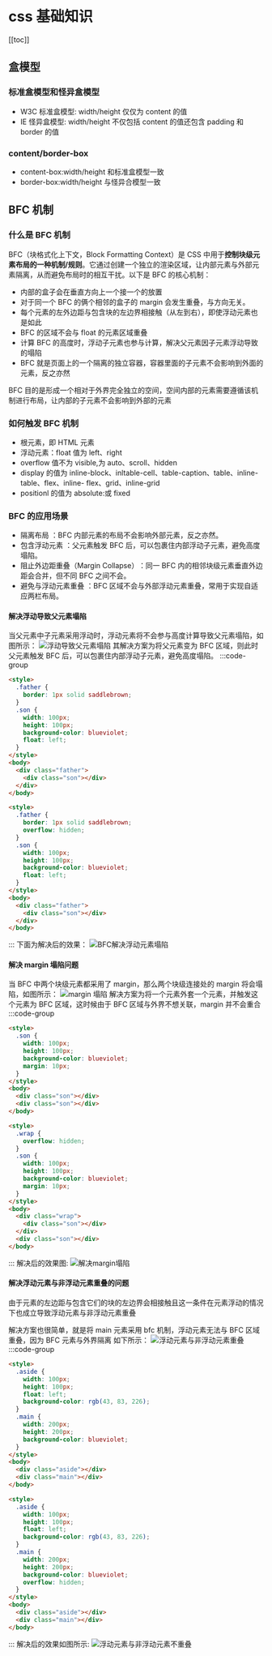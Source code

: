 # css 基础知识

[[toc]]

## 盒模型

### 标准盒模型和怪异盒模型

- W3C 标准盒模型: width/height 仅仅为 content 的值
- IE 怪异盒模型: width/height 不仅包括 content 的值还包含 padding 和 border 的值

### content/border-box

- content-box:width/height 和标准盒模型一致
- border-box:width/height 与怪异合模型一致

## BFC 机制

### 什么是 BFC 机制

BFC（块格式化上下文，Block Formatting Context）是 CSS 中用于**控制块级元素布局的一种机制/规则**。它通过创建一个独立的渲染区域，让内部元素与外部元素隔离，从而避免布局时的相互干扰。以下是 BFC 的核心机制：

- 内部的盒子会在垂直方向上一个接一个的放置
- 对于同一个 BFC 的俩个相邻的盒子的 margin 会发生重叠，与方向无关。
- 每个元素的左外边距与包含块的左边界相接触（从左到右），即使浮动元素也是如此
- BFC 的区域不会与 float 的元素区域重叠
- 计算 BFC 的高度时，浮动子元素也参与计算，解决父元素因子元素浮动导致的塌陷
- BFC 就是页面上的一个隔离的独立容器，容器里面的子元素不会影响到外面的元素，反之亦然

BFC 目的是形成一个相对于外界完全独立的空间，空间内部的元素需要遵循该机制进行布局，让内部的子元素不会影响到外部的元素

### 如何触发 BFC 机制

- 根元素，即 HTML 元素
- 浮动元素：float 值为 left、right
- overflow 值不为 visible,为 auto、scroll、hidden
- display 的值为 inline-block、inltable-cell、table-caption、table、inline-table、flex、inline-
  flex、grid、inline-grid
- positionl 的值为 absolute:或 fixed

### BFC 的应用场景

- 隔离布局 ​：BFC 内部元素的布局不会影响外部元素，反之亦然。
- 包含浮动元素 ​：父元素触发 BFC 后，可以包裹住内部浮动子元素，避免高度塌陷。
- 阻止外边距重叠（Margin Collapse）​​：同一 BFC 内的相邻块级元素垂直外边距会合并，但不同 BFC 之间不会。
- 避免与浮动元素重叠 ​：BFC 区域不会与外部浮动元素重叠，常用于实现自适应两栏布局。

#### 解决浮动导致父元素塌陷

当父元素中子元素采用浮动时，浮动元素将不会参与高度计算导致父元素塌陷，如图所示：
![浮动导致父元素塌陷](https://s3.bmp.ovh/imgs/2025/05/09/a015b228c4848cd0.png)
其解决方案为将父元素变为 BFC 区域，则此时父元素触发 BFC 后，可以包裹住内部浮动子元素，避免高度塌陷。
:::code-group

```html [浮动导致父元素塌陷]
<style>
  .father {
    border: 1px solid saddlebrown;
  }
  .son {
    width: 100px;
    height: 100px;
    background-color: blueviolet;
    float: left;
  }
</style>
<body>
  <div class="father">
    <div class="son"></div>
  </div>
</body>
```

```html [使用BFC让浮动子元素也参与高度计算] {4}
<style>
  .father {
    border: 1px solid saddlebrown;
    overflow: hidden;
  }
  .son {
    width: 100px;
    height: 100px;
    background-color: blueviolet;
    float: left;
  }
</style>
<body>
  <div class="father">
    <div class="son"></div>
  </div>
</body>
```

:::
下面为解决后的效果：
![BFC解决浮动元素塌陷](https://s3.bmp.ovh/imgs/2025/05/09/a1e9ceaeb0b1b4ea.png)

#### 解决 margin 塌陷问题

当 BFC 中两个块级元素都采用了 margin，那么两个块级连接处的 margin 将会塌陷，如图所示：
![margin 塌陷](https://s3.bmp.ovh/imgs/2025/05/09/264fc9d01b576f42.png)
解决方案为将一个元素外套一个元素，并触发这个元素为 BFC 区域，这时候由于 BFC 区域与外界不想关联，margin 并不会重合
:::code-group

```html [margin 塌陷]
<style>
  .son {
    width: 100px;
    height: 100px;
    background-color: blueviolet;
    margin: 10px;
  }
</style>
<body>
  <div class="son"></div>
  <div class="son"></div>
</body>
```

```html [使用BFC让浮动子元素也参与高度计算] {2-4,13-15}
<style>
  .wrap {
    overflow: hidden;
  }
  .son {
    width: 100px;
    height: 100px;
    background-color: blueviolet;
    margin: 10px;
  }
</style>
<body>
  <div class="wrap">
    <div class="son"></div>
  </div>
  <div class="son"></div>
</body>
```

:::
解决后的效果图:
![解决margin塌陷](https://s3.bmp.ovh/imgs/2025/05/09/b2636b0467ad1c6d.png)

#### 解决浮动元素与非浮动元素重叠的问题

由于元素的左边距与包含它们的块的左边界会相接触且这一条件在元素浮动的情况下也成立导致浮动元素与非浮动元素重叠

解决方案也很简单，就是将 main 元素采用 bfc 机制，浮动元素无法与 BFC 区域重叠，因为 BFC 元素与外界隔离
如下所示：
![浮动元素与非浮动元素重叠](https://s3.bmp.ovh/imgs/2025/05/09/f86d65427c226777.png)
:::code-group

```html [浮动元素与非浮动元素重叠]
<style>
  .aside {
    width: 100px;
    height: 100px;
    float: left;
    background-color: rgb(43, 83, 226);
  }
  .main {
    width: 200px;
    height: 200px;
    background-color: blueviolet;
  }
</style>
<body>
  <div class="aside"></div>
  <div class="main"></div>
</body>
```

```html [使用BFC让浮动元素与非浮动元素不重叠] {12}
<style>
  .aside {
    width: 100px;
    height: 100px;
    float: left;
    background-color: rgb(43, 83, 226);
  }
  .main {
    width: 200px;
    height: 200px;
    background-color: blueviolet;
    overflow: hidden;
  }
</style>
<body>
  <div class="aside"></div>
  <div class="main"></div>
</body>
```

:::
解决后的效果如图所示:
![浮动元素与非浮动元素不重叠](https://s3.bmp.ovh/imgs/2025/05/09/97c8704fdbea4490.png)
